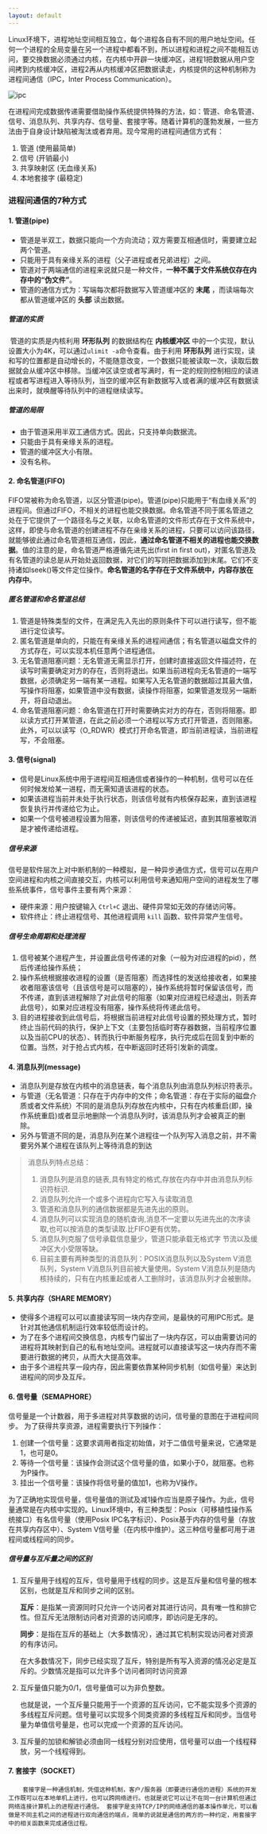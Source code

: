 ```yaml
---
layout: default
---
```


​		Linux环境下，进程地址空间相互独立，每个进程各自有不同的用户地址空间。任何一个进程的全局变量在另一个进程中都看不到，所以进程和进程之间不能相互访问，要交换数据必须通过内核，在内核中开辟一块缓冲区，进程1把数据从用户空间拷到内核缓冲区，进程2再从内核缓冲区把数据读走，内核提供的这种机制称为进程间通信（IPC，Inter Process Communication）。 

![ipc](F:\qpointwang.github.io\_pic\ipc.png)

​		在进程间完成数据传递需要借助操作系统提供特殊的方法，如：管道、命名管道、信号、消息队列、共享内存、信号量、套接字等。随着计算机的蓬勃发展，一些方法由于自身设计缺陷被淘汰或者弃用。现今常用的进程间通信方式有： 

1. 管道 (使用最简单)
2. 信号 (开销最小)
3. 共享映射区 (无血缘关系)
4. 本地套接字 (最稳定)

### 进程间通信的7种方式

#### 1. 管道(pipe)

- 管道是半双工，数据只能向一个方向流动；双方需要互相通信时，需要建立起两个管道。
- 只能用于具有亲缘关系的进程（父子进程或者兄弟进程）之间。
- 管道对于两端通信的进程来说就只是一种文件，**一种不属于文件系统仅存在内存中的“伪文件”**。
- 管道的通信方式为：写端每次都将数据写入管道缓冲区的 **末尾** ，而读端每次都从管道缓冲区的 **头部** 读出数据。

##### 管道的实质

​		管道的实质是内核利用 **环形队列** 的数据结构在 **内核缓冲区** 中的一个实现，默认设置大小为4K，可以通过`ulimit -a`命令查看。由于利用 **环形队列** 进行实现，读和写的位置都是自动增长的，不能随意改变，一个数据只能被读取一次，读取后数据就会从缓冲区中移除。当缓冲区读空或者写满时，有一定的规则控制相应的读进程或者写进程进入等待队列，当空的缓冲区有新数据写入或者满的缓冲区有数据读出来时，就唤醒等待队列中的进程继续读写。

##### 管道的局限

- 由于管道采用半双工通信方式。因此，只支持单向数据流。
- 只能由于具有亲缘关系的进程。
- 管道的缓冲区大小有限。
- 没有名称。

#### 2. 命名管道(FIFO)

​		FIFO常被称为命名管道，以区分管道(pipe)。管道(pipe)只能用于“有血缘关系”的进程间。但通过FIFO，不相关的进程也能交换数据。命名管道不同于匿名管道之处在于它提供了一个路径名与之关联，以命名管道的文件形式存在于文件系统中，这样，即使与命名管道的创建进程不存在亲缘关系的进程，只要可以访问该路径，就能够彼此通过命名管道相互通信，因此，**通过命名管道不相关的进程也能交换数据**。值的注意的是，命名管道严格遵循先进先出(first in first out)，对匿名管道及有名管道的读总是从开始处返回数据，对它们的写则把数据添加到末尾。它们不支持诸如lseek()等文件定位操作。**命名管道的名字存在于文件系统中，内容存放在内存中**。

##### 匿名管道和命名管道总结

1. 管道是特殊类型的文件，在满足先入先出的原则条件下可以进行读写，但不能进行定位读写。
2. 匿名管道是单向的，只能在有亲缘关系的进程间通信；有名管道以磁盘文件的方式存在，可以实现本机任意两个进程通信。
3. 无名管道阻塞问题：无名管道无需显示打开，创建时直接返回文件描述符，在读写时需要确定对方的存在，否则将退出。如果当前进程向无名管道的一端写数据，必须确定另一端有某一进程。如果写入无名管道的数据超过其最大值，写操作将阻塞，如果管道中没有数据，读操作将阻塞，如果管道发现另一端断开，将自动退出。
4. 命名管道阻塞问题：命名管道在打开时需要确实对方的存在，否则将阻塞。即以读方式打开某管道，在此之前必须一个进程以写方式打开管道，否则阻塞。此外，可以以读写（O_RDWR）模式打开命名管道，即当前进程读，当前进程写，不会阻塞。

#### 3. 信号(signal)

- 信号是Linux系统中用于进程间互相通信或者操作的一种机制，信号可以在任何时候发给某一进程，而无需知道该进程的状态。
- 如果该进程当前并未处于执行状态，则该信号就有内核保存起来，直到该进程恢复执行并传递给它为止。
- 如果一个信号被进程设置为阻塞，则该信号的传递被延迟，直到其阻塞被取消是才被传递给进程。

##### 信号来源

​		信号是软件层次上对中断机制的一种模拟，是一种异步通信方式，信号可以在用户空间进程和内核之间直接交互，内核可以利用信号来通知用户空间的进程发生了哪些系统事件，信号事件主要有两个来源：

- 硬件来源：用户按键输入 `Ctrl+C` 退出、硬件异常如无效的存储访问等。
- 软件终止：终止进程信号、其他进程调用 `kill` 函数、软件异常产生信号。

##### 信号生命周期和处理流程

1. 信号被某个进程产生，并设置此信号传递的对象（一般为对应进程的pid），然后传递给操作系统；
2. 操作系统根据接收进程的设置（是否阻塞）而选择性的发送给接收者，如果接收者阻塞该信号（且该信号是可以阻塞的），操作系统将暂时保留该信号，而不传递，直到该进程解除了对此信号的阻塞（如果对应进程已经退出，则丢弃此信号），如果对应进程没有阻塞，操作系统将传递此信号。
3. 目的进程接收到此信号后，将根据当前进程对此信号设置的预处理方式，暂时终止当前代码的执行，保护上下文（主要包括临时寄存器数据，当前程序位置以及当前CPU的状态）、转而执行中断服务程序，执行完成后在回复到中断的位置。当然，对于抢占式内核，在中断返回时还将引发新的调度。

#### 4. 消息队列(message)

- 消息队列是存放在内核中的消息链表，每个消息队列由消息队列标识符表示。
- 与管道（无名管道：只存在于内存中的文件；命名管道：存在于实际的磁盘介质或者文件系统）不同的是消息队列存放在内核中，只有在内核重启(即，操作系统重启)或者显示地删除一个消息队列时，该消息队列才会被真正的删除。
- 另外与管道不同的是，消息队列在某个进程往一个队列写入消息之前，并不需要另外某个进程在该队列上等待消息的到达

> 消息队列特点总结：
>
> 1. 消息队列是消息的链表,具有特定的格式,存放在内存中并由消息队列标识符标识.
> 2. 消息队列允许一个或多个进程向它写入与读取消息
> 3. 管道和消息队列的通信数据都是先进先出的原则。
> 4. 消息队列可以实现消息的随机查询,消息不一定要以先进先出的次序读取,也可以按消息的类型读取.比FIFO更有优势。
> 5. 消息队列克服了信号承载信息量少，管道只能承载无格式字 节流以及缓冲区大小受限等缺。
> 6. 目前主要有两种类型的消息队列：POSIX消息队列以及System V消息队列，System V消息队列目前被大量使用。System V消息队列是随内核持续的，只有在内核重起或者人工删除时，该消息队列才会被删除。

#### 5. 共享内存（SHARE MEMORY）

- 使得多个进程可以可以直接读写同一块内存空间，是最快的可用IPC形式。是针对其他通信机制运行效率较低而设计的。
- 为了在多个进程间交换信息，内核专门留出了一块内存区，可以由需要访问的进程将其映射到自己的私有地址空间。进程就可以直接读写这一块内存而不需要进行数据的拷贝，从而大大提高效率。
- 由于多个进程共享一段内存，因此需要依靠某种同步机制（如信号量）来达到进程间的同步及互斥。

#### 6. 信号量（SEMAPHORE）

信号量是一个计数器，用于多进程对共享数据的访问，信号量的意图在于进程间同步。
为了获得共享资源，进程需要执行下列操作：

1. 创建一个信号量：这要求调用者指定初始值，对于二值信号量来说，它通常是1，也可是0。
2. 等待一个信号量：该操作会测试这个信号量的值，如果小于0，就阻塞。也称为P操作。
3. 挂出一个信号量：该操作将信号量的值加1，也称为V操作。

为了正确地实现信号量，信号量值的测试及减1操作应当是原子操作。为此，信号量通常是在内核中实现的。Linux环境中，有三种类型：Posix（可移植性操作系统接口）有名信号量（使用Posix IPC名字标识）、Posix基于内存的信号量（存放在共享内存区中）、System V信号量（在内核中维护）。这三种信号量都可用于进程间或线程间的同步。

##### 信号量与互斥量之间的区别

1. 互斥量用于线程的互斥，信号量用于线程的同步。这是互斥量和信号量的根本区别，也就是互斥和同步之间的区别。

   **互斥**：是指某一资源同时只允许一个访问者对其进行访问，具有唯一性和排它性。但互斥无法限制访问者对资源的访问顺序，即访问是无序的。

   **同步**：是指在互斥的基础上（大多数情况），通过其它机制实现访问者对资源的有序访问。

   在大多数情况下，同步已经实现了互斥，特别是所有写入资源的情况必定是互斥的。少数情况是指可以允许多个访问者同时访问资源

2. 互斥量值只能为0/1，信号量值可以为非负整数。

   也就是说，一个互斥量只能用于一个资源的互斥访问，它不能实现多个资源的多线程互斥问题。信号量可以实现多个同类资源的多线程互斥和同步。当信号量为单值信号量是，也可以完成一个资源的互斥访问。

3. 互斥量的加锁和解锁必须由同一线程分别对应使用，信号量可以由一个线程释放，另一个线程得到。

#### 7. 套接字（SOCKET）

 		套接字是一种通信机制，凭借这种机制，客户/服务器（即要进行通信的进程）系统的开发工作既可以在本地单机上进行，也可以跨网络进行。也就是说它可以让不在同一台计算机但通过网络连接计算机上的进程进行通信。 套接字是支持TCP/IP的网络通信的基本操作单元，可以看做是不同主机之间的进程进行双向通信的端点，简单的说就是通信的两方的一种约定，用套接字中的相关函数来完成通信过程。 